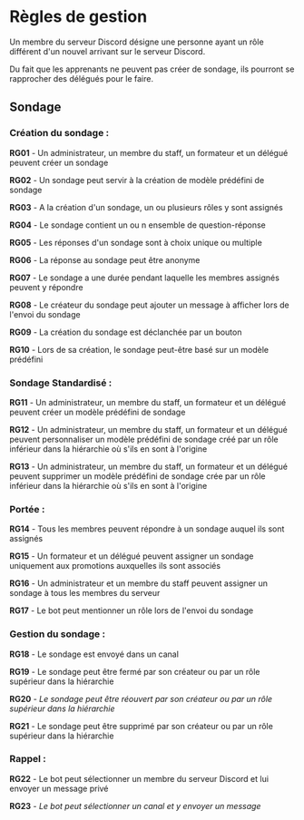 # Règles de gestion

Un membre du serveur Discord désigne une personne ayant un rôle différent d'un nouvel arrivant sur le serveur Discord.

Du fait que les apprenants ne peuvent pas créer de sondage, ils pourront se rapprocher des délégués pour le faire.

## Sondage

### Création du sondage :

**RG01** - Un administrateur, un membre du staff, un formateur et un délégué peuvent créer un sondage

**RG02** - Un sondage peut servir à la création de modèle prédéfini de sondage

**RG03** - A la création d'un sondage, un ou plusieurs rôles y sont assignés

**RG04** - Le sondage contient un ou n ensemble de question-réponse

**RG05** - Les réponses d'un sondage sont à choix unique ou multiple

**RG06** - La réponse au sondage peut être anonyme

**RG07** - Le sondage a une durée pendant laquelle les membres assignés peuvent y répondre

**RG08** - Le créateur du sondage peut ajouter un message à afficher lors de l'envoi du sondage

**RG09** - La création du sondage est déclanchée par un bouton

**RG10** - Lors de sa création, le sondage peut-être basé sur un modèle prédéfini

### Sondage Standardisé :

**RG11** - Un administrateur, un membre du staff, un formateur et un délégué peuvent créer un modèle prédéfini de sondage

**RG12** - Un administrateur, un membre du staff, un formateur et un délégué peuvent personnaliser un modèle prédéfini de sondage créé par un rôle inférieur dans la hiérarchie où s'ils en sont à l'origine

**RG13** - Un administrateur, un membre du staff, un formateur et un délégué peuvent supprimer un modèle prédéfini de sondage crée par un rôle inférieur dans la hiérarchie où s'ils en sont à l'origine 

### Portée :

**RG14** - Tous les membres peuvent répondre à un sondage auquel ils sont assignés

**RG15** - Un formateur et un délégué peuvent assigner un sondage uniquement aux promotions auxquelles ils sont associés

**RG16** - Un administrateur et un membre du staff peuvent assigner un sondage à tous les membres du serveur

**RG17** - Le bot peut mentionner un rôle lors de l'envoi du sondage

### Gestion du sondage :

**RG18** - Le sondage est envoyé dans un canal

**RG19** - Le sondage peut être fermé par son créateur ou par un rôle supérieur dans la hiérarchie

**RG20** - *Le sondage peut être réouvert par son créateur ou par un rôle supérieur dans la hiérarchie*

**RG21** - Le sondage peut être supprimé par son créateur ou par un rôle supérieur dans la hiérarchie

### Rappel :

**RG22** - Le bot peut sélectionner un membre du serveur Discord et lui envoyer un message privé

**RG23** - *Le bot peut sélectionner un canal et y envoyer un message*